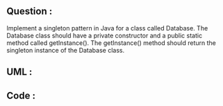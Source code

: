 

## Question :
Implement a singleton pattern in Java for a class called Database. The Database class should have a private constructor and a public static method called getInstance(). The getInstance() method should return the singleton instance of the Database class.



## UML :



## Code :













